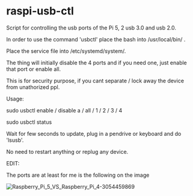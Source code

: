 # raspi-usb-ctl

Script for controlling the usb ports of the Pi 5, 2 usb 3.0 and usb 2.0.

In order to use the command 'usbctl' place the bash into /usr/local/bin/ .

Place the service file into /etc/systemd/system/.

The thing will initially disable the 4 ports and if you need one, just enable that port or enable all.

This is for security purpose, if you cant separate / lock away the device from unathorized ppl.

Usage:

sudo usbctl enable / disable a / all / 1 / 2 / 3 / 4

sudo usbctl status

Wait for few seconds to update, plug in a pendrive or keyboard and do 'lsusb'.

No need to restart anything or replug any device.

EDIT:

The ports are at least for me is the following on the image

![Raspberry_Pi_5_VS_Raspberry_Pi_4-3054459869](https://github.com/user-attachments/assets/5ed28bc5-66fb-4305-98c3-f4171af14eae)

